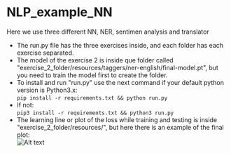 # NLP_example_NN
Here we use three different NN, NER, sentimen analysis and translator
- The run.py file has the three exercises inside, and each folder has each exercise separated. 
- The model of the exercise 2 is inside que folder called "exercise_2_folder/resources/taggers/ner-english/final-model.pt", but you need to train the model first to create the folder.<br>
- To install and run "run.py" use the next command if your default python version is Python3.x:<br>
```pip install -r requirements.txt && python run.py```
- If not:<br>
```pip3 install -r requirements.txt && python3 run.py```<br>
- The learning line or plot of the loss while training and testing is inside "exercise_2_folder/resources/", but here there is an example of the final plot:<br>
![Alt text](training.png?raw=true "Learning line")